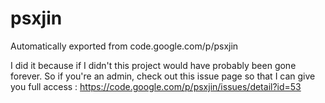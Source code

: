 # psxjin
Automatically exported from code.google.com/p/psxjin

I did it because if I didn't this project would have probably been gone forever. 
So if you're an admin, check out this issue page so that I can give you full access : https://code.google.com/p/psxjin/issues/detail?id=53
